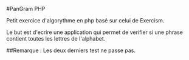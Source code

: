 #PanGram PHP

Petit exercice d'algorythme en php basé sur celui de Exercism. 

Le but est d'ecrire une application qui permet de verifier si une phrase contient toutes les lettres de l'alphabet.

##Remarque : Les deux derniers test ne passe pas.
